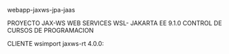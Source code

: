 webapp-jaxws-jpa-jaas

PROYECTO JAX-WS WEB SERVICES WSL- JAKARTA EE 9.1.0 CONTROL DE CURSOS DE PROGRAMACION

CLIENTE wsimport jaxws-rt 4.0.0: 
